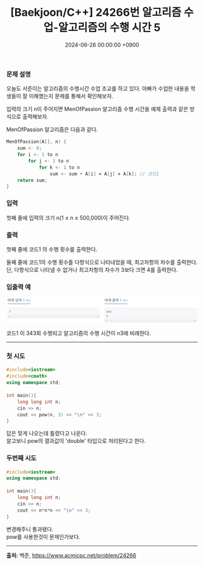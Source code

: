 ﻿---
#classes: wide
#toc: true
#toc_label: "My Table of Contents"
#toc_icon: "cog"
layout: single
title: "[Baekjoon/C++] 24266번 알고리즘 수업-알고리즘의 수행 시간 5"
date: "2024-06-26 00:00:00 +0900"
last_modified_at: "2024-06-26 00:00:00 +0900"
categories:
  - Baekjoon
tags:
  - c++
  - bronze3
  - algorithm
author_profile: true
sidebar:
    nav: docs
---
 
### 문제 설명
오늘도 서준이는 알고리즘의 수행시간 수업 조교를 하고 있다. 아빠가 수업한 내용을 학생들이 잘 이해했는지 문제를 통해서 확인해보자.

입력의 크기 n이 주어지면 MenOfPassion 알고리즘 수행 시간을 예제 출력과 같은 방식으로 출력해보자.

MenOfPassion 알고리즘은 다음과 같다.

```c++
MenOfPassion(A[], n) {
    sum <- 0;
    for i <- 1 to n
        for j <- 1 to n
            for k <- 1 to n
                sum <- sum + A[i] × A[j] × A[k]; // 코드1
    return sum;
}
```

### 입력
첫째 줄에 입력의 크기 n(1 ≤ n ≤ 500,000)이 주어진다.

### 출력
첫째 줄에 코드1 의 수행 횟수를 출력한다.

둘째 줄에 코드1의 수행 횟수를 다항식으로 나타내었을 때, 최고차항의 차수를 출력한다. 단, 다항식으로 나타낼 수 없거나 최고차항의 차수가 3보다 크면 4를 출력한다.

### 입출력 예
![problem_ex](/assets/img/24266_ex.png)

코드1 이 343회 수행되고 알고리즘의 수행 시간이 n3에 비례한다.

---

### 첫 시도
```c++
#include<iostream>
#include<cmath>
using namespace std;

int main(){
    long long int n;
    cin >> n;
    cout << pow(n, 3) << "\n" << 3;
}
```
답은 맞게 나오는데 틀렸다고 나온다.
<br/>알고보니 pow의 결과값이 'double' 타입으로 처리된다고 한다.

### 두번째 시도
```c++
#include<iostream>
using namespace std;

int main(){
    long long int n;
    cin >> n;
    cout << n*n*n << "\n" << 3;
}
```
변경해주니 통과됐다.
<br/>pow를 사용한것이 문제인가보다.

---

**출처:** 백준, https://www.acmicpc.net/problem/24266